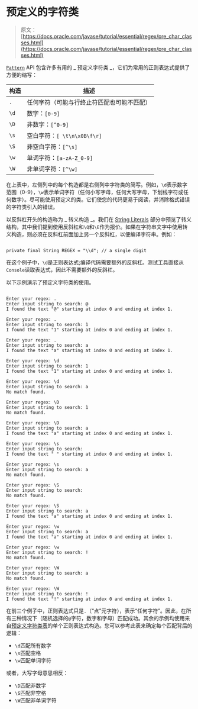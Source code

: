 # 预定义的字符类

> 原文： [https://docs.oracle.com/javase/tutorial/essential/regex/pre_char_classes.html](https://docs.oracle.com/javase/tutorial/essential/regex/pre_char_classes.html)

[`Pattern`](https://docs.oracle.com/javase/8/docs/api/java/util/regex/Pattern.html) API 包含许多有用的 _ 预定义字符类 _，它们为常用的正则表达式提供了方便的缩写：

| 构造 | 描述 |
| --- | --- |
| `.` | 任何字符（可能与行终止符匹配也可能不匹配） |
| `\d` | 数字：`[0-9]` |
| `\D` | 非数字：`[^0-9]` |
| `\s` | 空白字符：`[ \t\n\x0B\f\r]` |
| `\S` | 非空白字符：`[^\s]` |
| `\w` | 单词字符：`[a-zA-Z_0-9]` |
| `\W` | 非单词字符：`[^\w]` |

在上表中，左侧列中的每个构造都是右侧列中字符类的简写。例如，`\d`表示数字范围（0-9），`\w`表示单词字符（任何小写字母，任何大写字母，下划线字符或任何数字）。尽可能使用预定义的类。它们使您的代码更易于阅读，并消除格式错误的字符类引入的错误。

以反斜杠开头的构造称为 _ 转义构造 _。我们在 [String Literals](literals.html) 部分中预览了转义结构，其中我们提到使用反斜杠和`\Q`和`\E`作为报价。如果在字符串文字中使用转义构造，则必须在反斜杠前面加上另一个反斜杠，以便编译字符串。例如：

```

private final String REGEX = "\\d"; // a single digit

```

在这个例子中，`\d`是正则表达式;编译代码需要额外的反斜杠。测试工具直接从`Console`读取表达式，因此不需要额外的反斜杠。

以下示例演示了预定义字符类的使用。

```

Enter your regex: .
Enter input string to search: @
I found the text "@" starting at index 0 and ending at index 1.

Enter your regex: . 
Enter input string to search: 1
I found the text "1" starting at index 0 and ending at index 1.

Enter your regex: .
Enter input string to search: a
I found the text "a" starting at index 0 and ending at index 1.

Enter your regex: \d
Enter input string to search: 1
I found the text "1" starting at index 0 and ending at index 1.

Enter your regex: \d
Enter input string to search: a
No match found.

Enter your regex: \D
Enter input string to search: 1
No match found.

Enter your regex: \D
Enter input string to search: a
I found the text "a" starting at index 0 and ending at index 1.

Enter your regex: \s
Enter input string to search:  
I found the text " " starting at index 0 and ending at index 1.

Enter your regex: \s
Enter input string to search: a
No match found.

Enter your regex: \S
Enter input string to search:  
No match found.

Enter your regex: \S
Enter input string to search: a
I found the text "a" starting at index 0 and ending at index 1.

Enter your regex: \w
Enter input string to search: a
I found the text "a" starting at index 0 and ending at index 1.

Enter your regex: \w
Enter input string to search: !
No match found.

Enter your regex: \W
Enter input string to search: a
No match found.

Enter your regex: \W
Enter input string to search: !
I found the text "!" starting at index 0 and ending at index 1.

```

在前三个例子中，正则表达式只是`.`（“点”元字符），表示“任何字符”。因此，在所有三种情况下（随机选择的`@`字符，数字和字母）匹配成功。其余的示例均使用来自[预定义字符类表](#CHART)的单个正则表达式构造。您可以参考此表来确定每个匹配背后的逻辑：

*   `\d`匹配所有数字
*   `\s`匹配空格
*   `\w`匹配单词字符

或者，大写字母意思相反：

*   `\D`匹配非数字
*   `\S`匹配非空格
*   `\W`匹配非单词字符